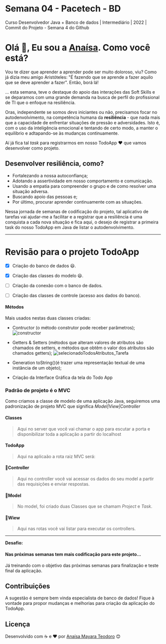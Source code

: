 # Semana 04 - Pacetech - BD

Curso Desenvolvedor Java + Banco de dados | Intermediário | 2022 |  Commit do Projeto - Semana 4 do Github

# Olá 👋, Eu sou a [Anaísa](https://github.com/anaisateodoro). Como você está? 

Vou te dizer que aprender a aprender pode ser muito doloroso, viu? Como já dizia meu amigo Aristóteles: "É fazendo que se aprende a fazer aquilo que se deve aprender a fazer". Então, borá lá!

... esta semana, teve o destaque do apoio das interações das Soft Skills e se deparamos com uma grande demanda na busca de perfil do profissional de TI que o enfoque na resiliência.

Oras, independente se somos _devs_ iniciantes ou não, precisamos focar no autodenvolvimento, na competência humana da **resiliência** - que nada mais que a capacidade de enfrentar situações de pressão e adversidades. 
Isto é, com o uso da inteligência emocional e tentando de certo modo, a manter o equilibrio e adtapando-se às mudanças continuamente.

Aí já fica tal _task_ para registrarmos em nosso TodoApp ❤️ que vamos desenvolver como projeto.

## Desenvolver resiliência, como?

* Fortalezando a nossa autoconfiança;
* Adotando a assertividade em nosso comportamento e comunicação.
* Usando a empatia para compreender o grupo e de como resolver uma situação adversa.
* Buscando apoio das pessoas e;
* Por último, procurar aprender continuamente com as situações.

Nessa jornada de semanas de codificação do projeto, tal aplicativo de tarefas vai ajudar-me a facilitar e a registrar que a resiliência é uma conquista a cada nova situação e fica aqui, o desejo de registrar a primeira task do nosso TodoApp em Java de listar o autodenvolvimento.

---

# Revisão para o projeto TodoApp

- [x] Criação do banco de dados 😃.
- [x] Criação das classes do modelo 😃.
- [ ] Criação da conexão com o banco de dados.
- [ ] Criação das classes de controle (acesso aos dados do banco).


#### Métodos

Mais usados nestas duas classes criadas:

* Contructor (o método construtor pode receber parâmetros);
![constructor](https://user-images.githubusercontent.com/70113922/187590031-c1fb584c-3075-41c6-ba93-e77e9fb36018.PNG)

* Getters & Setters (métodos que alteram valores de atributos são chamados de setters, e métodos que obtêm o valor dos atributos são chamados getters);
![selecionadoTodosAtributos_Tarefa](https://user-images.githubusercontent.com/70113922/187590044-0988d080-9100-497d-b969-d9f874853c34.PNG)

* Generation toString()(é trazer uma representação textual de uma instância de um objeto);

* Criação da Interface Gráfica da tela do Todo App



### Padrão de projeto é o MVC
Como criamos a classe de modelo de uma aplicação Java, seguiremos uma padronização de projeto MVC que significa _Model|View|Controller_

#### Classes
> Aqui no server que você vai chamar o app para escutar a porta e disponibilizar toda a aplicação a partir do localhost

#### TodoApp
> Aqui na aplicaão a rota raiz MVC será: 

#### 📂Controller
> Aqui no controller você vai acessar os dados do seu model a partir das requisições e enviar respostas.

#### 📂Model
> No model, foi criado duas Classes que se chamam _Project_ e _Task_.

#### 📂Wiew
>  Aqui nas rotas você vai listar para executar os controllers. 
---
**Desafio:**
#### Nas próximas semanas tem mais codificação para este projeto...

Já treinando com o objetivo das próximas semanas para finalização e teste final da aplicação.

## Contribuições
A sugestão é sempre bem vinda especialista de banco de dados! Fique à vontade para propor mudanças e melhorias para criação da aplicação do TodoApp. 

## Licença
Desenvolvido com ☕ e ❤️ por [Anaísa Mayara Teodoro](mailto:anaisateodoro@gmail.com) 😊
